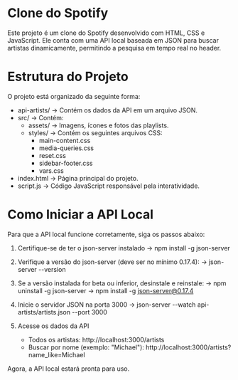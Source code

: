 # Clone do Spotify

Este projeto é um clone do Spotify desenvolvido com HTML, CSS e JavaScript. Ele conta com uma API local baseada em JSON para buscar artistas dinamicamente, permitindo a pesquisa em tempo real no header.

# Estrutura do Projeto

O projeto está organizado da seguinte forma:

* api-artists/ -> Contém os dados da API em um arquivo JSON.  
* src/ -> Contém:
  * assets/ -> Imagens, ícones e fotos das playlists.
  * styles/ -> Contém os seguintes arquivos CSS:
    - main-content.css
    - media-queries.css
    - reset.css
    - sidebar-footer.css
    - vars.css
* index.html -> Página principal do projeto.
* script.js -> Código JavaScript responsável pela interatividade.

# Como Iniciar a API Local

Para que a API local funcione corretamente, siga os passos abaixo:

1. Certifique-se de ter o json-server instalado
   -> npm install -g json-server

2. Verifique a versão do json-server (deve ser no mínimo 0.17.4):
   -> json-server --version

3. Se a versão instalada for beta ou inferior, desinstale e reinstale:
   -> npm uninstall -g json-server
   -> npm install -g json-server@0.17.4

4. Inicie o servidor JSON na porta 3000
   -> json-server --watch api-artists/artists.json --port 3000

5. Acesse os dados da API
   - Todos os artistas: http://localhost:3000/artists
   - Buscar por nome (exemplo: "Michael"): http://localhost:3000/artists?name_like=Michael

Agora, a API local estará pronta para uso.
